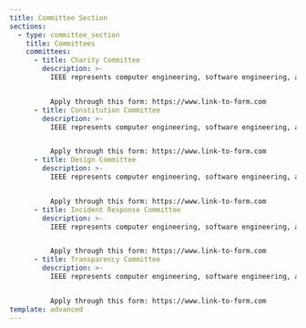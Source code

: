 ```yaml
---
title: Committee Section
sections:
  - type: committee_section
    title: Committees
    committees:
      - title: Charity Committee
        description: >-
          IEEE represents computer engineering, software engineering, and electrical engineering students. IEEE welcomes all technology enthusiasts and strives to create a platform.


          Apply through this form: https://www.link-to-form.com
      - title: Constitution Committee
        description: >-
          IEEE represents computer engineering, software engineering, and electrical engineering students. IEEE welcomes all technology enthusiasts and strives to create a platform.


          Apply through this form: https://www.link-to-form.com
      - title: Design Committee
        description: >-
          IEEE represents computer engineering, software engineering, and electrical engineering students. IEEE welcomes all technology enthusiasts and strives to create a platform.


          Apply through this form: https://www.link-to-form.com
      - title: Incident Response Committee
        description: >-
          IEEE represents computer engineering, software engineering, and electrical engineering students. IEEE welcomes all technology enthusiasts and strives to create a platform.


          Apply through this form: https://www.link-to-form.com
      - title: Transparency Committee
        description: >-
          IEEE represents computer engineering, software engineering, and electrical engineering students. IEEE welcomes all technology enthusiasts and strives to create a platform.


          Apply through this form: https://www.link-to-form.com                              
template: advanced
---
```

